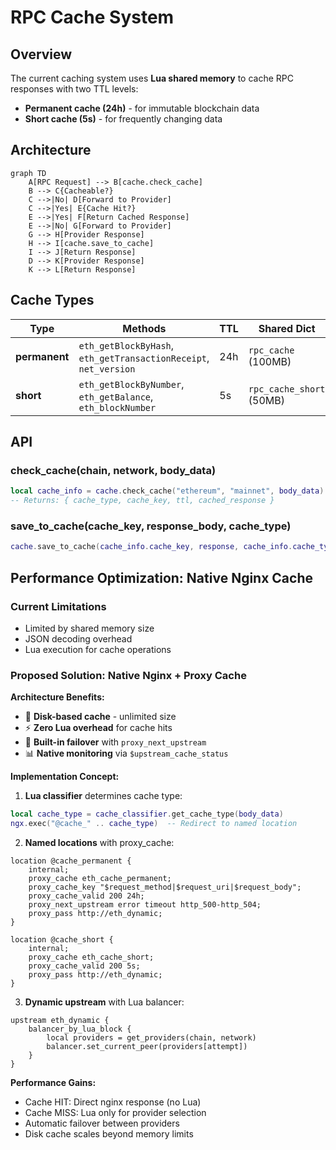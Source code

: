 # RPC Cache System

## Overview

The current caching system uses **Lua shared memory** to cache RPC responses with two TTL levels:
- **Permanent cache (24h)** - for immutable blockchain data
- **Short cache (5s)** - for frequently changing data

## Architecture

```mermaid
graph TD
    A[RPC Request] --> B[cache.check_cache]
    B --> C{Cacheable?}
    C -->|No| D[Forward to Provider]
    C -->|Yes| E{Cache Hit?}
    E -->|Yes| F[Return Cached Response]
    E -->|No| G[Forward to Provider]
    G --> H[Provider Response]
    H --> I[cache.save_to_cache]
    I --> J[Return Response]
    D --> K[Provider Response]
    K --> L[Return Response]
```

## Cache Types

| Type | Methods | TTL | Shared Dict |
|------|---------|-----|-------------|
| **permanent** | `eth_getBlockByHash`, `eth_getTransactionReceipt`, `net_version` | 24h | `rpc_cache` (100MB) |
| **short** | `eth_getBlockByNumber`, `eth_getBalance`, `eth_blockNumber` | 5s | `rpc_cache_short` (50MB) |

## API

### check_cache(chain, network, body_data)
```lua
local cache_info = cache.check_cache("ethereum", "mainnet", body_data)
-- Returns: { cache_type, cache_key, ttl, cached_response }
```

### save_to_cache(cache_key, response_body, cache_type)
```lua
cache.save_to_cache(cache_info.cache_key, response, cache_info.cache_type)
```

## Performance Optimization: Native Nginx Cache

### Current Limitations
- Limited by shared memory size
- JSON decoding overhead
- Lua execution for cache operations

### Proposed Solution: Native Nginx + Proxy Cache

**Architecture Benefits:**
- 🚀 **Disk-based cache** - unlimited size
- ⚡ **Zero Lua overhead** for cache hits  
- 🔄 **Built-in failover** with `proxy_next_upstream`
- 📊 **Native monitoring** via `$upstream_cache_status`

**Implementation Concept:**

1. **Lua classifier** determines cache type:
```lua
local cache_type = cache_classifier.get_cache_type(body_data)
ngx.exec("@cache_" .. cache_type)  -- Redirect to named location
```

2. **Named locations** with proxy_cache:
```nginx
location @cache_permanent {
    internal;
    proxy_cache eth_cache_permanent;
    proxy_cache_key "$request_method|$request_uri|$request_body";
    proxy_cache_valid 200 24h;
    proxy_next_upstream error timeout http_500-http_504;
    proxy_pass http://eth_dynamic;
}

location @cache_short {
    internal;
    proxy_cache eth_cache_short;
    proxy_cache_valid 200 5s;
    proxy_pass http://eth_dynamic;
}
```

3. **Dynamic upstream** with Lua balancer:
```nginx
upstream eth_dynamic {
    balancer_by_lua_block {
        local providers = get_providers(chain, network)
        balancer.set_current_peer(providers[attempt])
    }
}
```

**Performance Gains:**
- Cache HIT: Direct nginx response (no Lua)
- Cache MISS: Lua only for provider selection
- Automatic failover between providers
- Disk cache scales beyond memory limits 